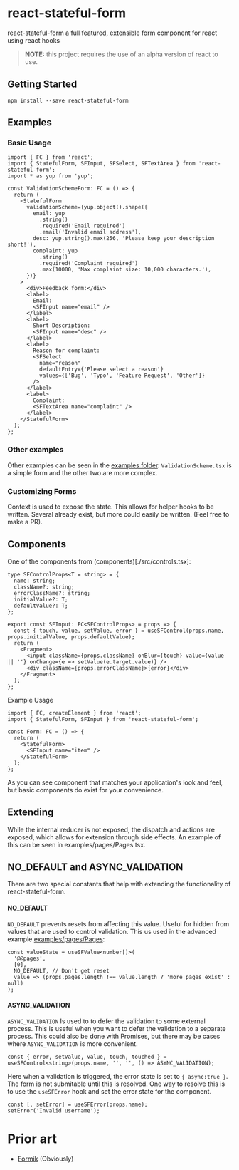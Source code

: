 # react-stateful-form

react-stateful-form a full featured, extensible form component for react using react hooks

> **NOTE:** this project requires the use of an alpha version of react to use.

## Getting Started

```
npm install --save react-stateful-form
```

## Examples

### Basic Usage

```tsx
import { FC } from 'react';
import { StatefulForm, SFInput, SFSelect, SFTextArea } from 'react-stateful-form';
import * as yup from 'yup';

const ValidationSchemeForm: FC = () => {
  return (
    <StatefulForm
      validationScheme={yup.object().shape({
        email: yup
          .string()
          .required('Email required')
          .email('Invalid email address'),
        desc: yup.string().max(256, 'Please keep your description short!'),
        complaint: yup
          .string()
          .required('Complaint required')
          .max(10000, 'Max complaint size: 10,000 characters.'),
      })}
    >
      <div>Feedback form:</div>
      <label>
        Email:
        <SFInput name="email" />
      </label>
      <label>
        Short Description:
        <SFInput name="desc" />
      </label>
      <label>
        Reason for complaint:
        <SFSelect
          name="reason"
          defaultEntry={'Please select a reason'}
          values={['Bug', 'Typo', 'Feature Request', 'Other']}
        />
      </label>
      <label>
        Complaint:
        <SFTextArea name="complaint" />
      </label>
    </StatefulForm>
  );
};
```

### Other examples

Other examples can be seen in the [examples folder](./examples). `ValidationScheme.tsx` is a simple form and the other two are more complex.

### Customizing Forms

Context is used to expose the state. This allows for helper hooks to be written. Several already exist, but more could easily be written. (Feel free to make a PR).

## Components

One of the components from (components)[./src/controls.tsx]:

```tsx
type SFControlProps<T = string> = {
  name: string;
  className?: string;
  errorClassName?: string;
  initialValue?: T;
  defaultValue?: T;
};

export const SFInput: FC<SFControlProps> = props => {
  const { touch, value, setValue, error } = useSFControl(props.name, props.initialValue, props.defaultValue);
  return (
    <Fragment>
      <input className={props.className} onBlur={touch} value={value || ''} onChange={e => setValue(e.target.value)} />
      <div className={props.errorClassName}>{error}</div>
    </Fragment>
  );
};
```

Example Usage

```tsx
import { FC, createElement } from 'react';
import { StatefulForm, SFInput } from 'react-stateful-form';

const Form: FC = () => {
  return (
    <StatefulForm>
      <SFInput name="item" />
    </StatefulForm>
  );
};
```

As you can see component that matches your application's look and feel, but basic components do exist for your convenience.

## Extending

While the internal reducer is not exposed, the dispatch and actions are exposed, which allows for extension through side effects.
An example of this can be seen in examples/pages/Pages.tsx.

## NO_DEFAULT and ASYNC_VALIDATION

There are two special constants that help with extending the functionality of react-stateful-form.

#### NO_DEFAULT

`NO_DEFAULT` prevents resets from affecting this value. Useful for hidden from values that are used to control validation.
This us used in the advanced example [examples/pages/Pages](examples/pages/Pages.tsx):

```tsx
const valueState = useSFValue<number[]>(
  '@@pages',
  [0],
  NO_DEFAULT, // Don't get reset
  value => (props.pages.length !== value.length ? 'more pages exist' : null)
);
```

#### ASYNC_VALIDATION

`ASYNC_VALIDATION` Is used to to defer the validation to some external process. This is useful when you want to defer the validation to a separate process. This could also be done with Promises, but there may be cases where `ASYNC_VALIDATION` is more convenient.

```tsx
const { error, setValue, value, touch, touched } = useSFControl<string>(props.name, '', '', () => ASYNC_VALIDATION);
```

Here when a validation is triggered, the error state is set to `{ async:true }`. The form is not submitable until this is resolved. One way to resolve this is to use the `useSFError` hook and set the error state for the component.

```tsx
const [, setError] = useSFError(props.name);
setError('Invalid username');
```

# Prior art

- [Formik](https://github.com/jaredpalmer/formik) (Obviously)
